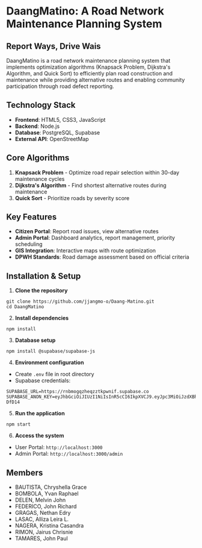 # DaangMatino: A Road Network Maintenance Planning System
## Report Ways, Drive Wais

DaangMatino is a road network maintenance planning system that implements optimization algorithms (Knapsack Problem, Dijkstra's Algorithm, and Quick Sort) to efficiently plan road construction and maintenance while providing alternative routes and enabling community participation through road defect reporting.

## Technology Stack
- **Frontend**: HTML5, CSS3, JavaScript
- **Backend**: Node.js
- **Database**: PostgreSQL, Supabase
- **External API**: OpenStreetMap

## Core Algorithms
1. **Knapsack Problem** - Optimize road repair selection within 30-day maintenance cycles
2. **Dijkstra's Algorithm** - Find shortest alternative routes during maintenance
3. **Quick Sort** - Prioritize roads by severity score

## Key Features
- **Citizen Portal**: Report road issues, view alternative routes
- **Admin Portal**: Dashboard analytics, report management, priority scheduling
- **GIS Integration**: Interactive maps with route optimization
- **DPWH Standards**: Road damage assessment based on official criteria

## Installation & Setup
1. **Clone the repository**
```terminal
git clone https://github.com/jjangmo-o/Daang-Matino.git
cd DaangMatino
```

2. **Install dependencies**
```terminal
npm install
```

3. **Database setup**
```terminal
npm install @supabase/supabase-js
```

4. **Environment configuration**
- Create `.env` file in root directory
- Supabase credentials:
```
SUPABASE_URL=https://rnbmogqzheqzztkpwnif.supabase.co
SUPABASE_ANON_KEY=eyJhbGciOiJIUzI1NiIsInR5cCI6IkpXVCJ9.eyJpc3MiOiJzdXBhYmFzZSIsInJlZiI6InJuYm1vZ3F6aGVxenp0a3B3bmlmIiwicm9sZSI6ImFub24iLCJpYXQiOjE3NTA2NTkzNjYsImV4cCI6MjA2NjIzNTM2Nn0.AFcODs36IuVEl2R5nWGgQGKU8ruqufUuvk_Qq-DfD14
```

5. **Run the application**
```terminal
npm start
```

6. **Access the system**
- User Portal: `http://localhost:3000`
- Admin Portal: `http://localhost:3000/admin`

## Members
- BAUTISTA, Chryshella Grace
- BOMBOLA, Yvan Raphael  
- DELEN, Melvin John
- FEDERICO, John Richard
- GRAGAS, Nethan Edry
- LASAC, Alliza Leira L.
- NAGERA, Kristina Casandra
- RIMON, Jairus Chrisnie
- TAMARES, John Paul
